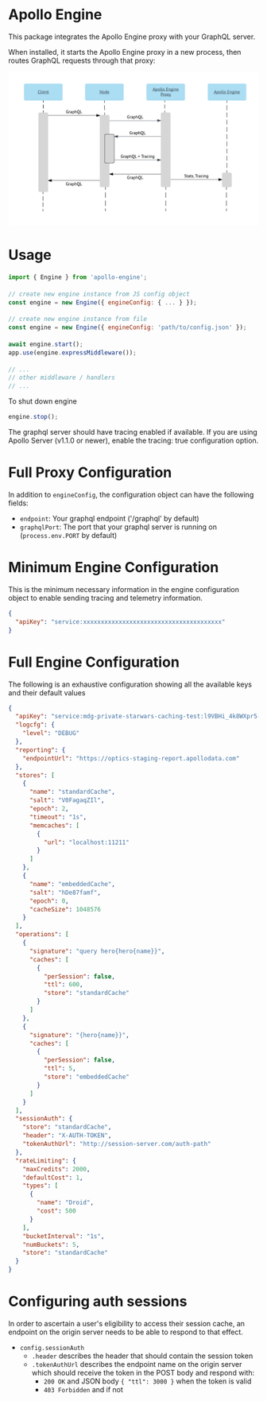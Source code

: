 # Apollo Engine
This package integrates the Apollo Engine proxy with your GraphQL server.

When installed, it starts the Apollo Engine proxy in a new process, then routes
GraphQL requests through that proxy:

![Sequence Diagram](docs/sequence-diagram.png)

# Usage
```js
import { Engine } from 'apollo-engine';

// create new engine instance from JS config object
const engine = new Engine({ engineConfig: { ... } });

// create new engine instance from file
const engine = new Engine({ engineConfig: 'path/to/config.json' });

await engine.start();
app.use(engine.expressMiddleware());

// ...
// other middleware / handlers
// ...
```

To shut down engine
```js
engine.stop();
```

The graphql server should have tracing enabled if available. If you are using Apollo Server (v1.1.0 or newer), enable the tracing: true configuration option.

# Full Proxy Configuration
In addition to `engineConfig`, the configuration object can have the following fields:
- `endpoint`: Your graphql endpoint ('/graphql' by default)
- `graphqlPort`: The port that your graphql server is running on (`process.env.PORT` by default)

# Minimum Engine Configuration
This is the minimum necessary information in the engine configuration object to enable sending tracing and telemetry information.

```json
{
  "apiKey": "service:xxxxxxxxxxxxxxxxxxxxxxxxxxxxxxxxxxxxxxx"
}
```

# Full Engine Configuration
The following is an exhaustive configuration showing all the available keys and their default values
```json
{
  "apiKey": "service:mdg-private-starwars-caching-test:l9VBHi_4k8WXpr5-IGJERA",
  "logcfg": {
    "level": "DEBUG"
  },
  "reporting": {
    "endpointUrl": "https://optics-staging-report.apollodata.com"
  },
  "stores": [
    {
      "name": "standardCache",
      "salt": "V0FagaqZIl",
      "epoch": 2,
      "timeout": "1s",
      "memcaches": [
        {
          "url": "localhost:11211"
        }
      ]
    },
    {
      "name": "embeddedCache",
      "salt": "hDe87famf",
      "epoch": 0,
      "cacheSize": 1048576
    }
  ],
  "operations": [
    {
      "signature": "query hero{hero{name}}",
      "caches": [
        {
          "perSession": false,
          "ttl": 600,
          "store": "standardCache"
        }
      ]
    },
    {
      "signature": "{hero{name}}",
      "caches": [
        {
          "perSession": false,
          "ttl": 5,
          "store": "embeddedCache"
        }
      ]
    }
  ],
  "sessionAuth": {
    "store": "standardCache",
    "header": "X-AUTH-TOKEN",
    "tokenAuthUrl": "http://session-server.com/auth-path"
  },
  "rateLimiting": {
    "maxCredits": 2000,
    "defaultCost": 1,
    "types": [
      {
        "name": "Droid",
        "cost": 500
      }
    ],
    "bucketInterval": "1s",
    "numBuckets": 5,
    "store": "standardCache"
  }
}
```

# Configuring auth sessions
In order to ascertain a user's eligibility to access their session cache, an endpoint on the origin server needs to be able to respond to that effect. 

- `config.sessionAuth`
  - `.header` describes the header that should contain the session token
  - `.tokenAuthUrl` describes the endpoint name on the origin server which should receive the token in the POST body and respond with:
    - `200 OK` and JSON body `{ "ttl": 3000 }` when the token is valid
    - `403 Forbidden` and if not
